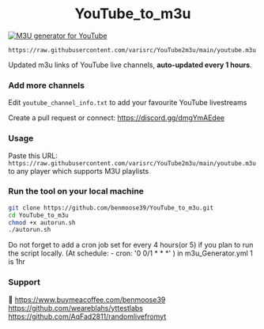 
<h1 align="center"> YouTube_to_m3u </h1>

[![M3U generator for YouTube](https://github.com/benmoose39/YouTube_to_m3u/actions/workflows/m3u_Generator.yml/badge.svg)](https://github.com/benmoose39/YouTube_to_m3u/actions/workflows/m3u_Generator.yml)

`https://raw.githubusercontent.com/varisrc/YouTube2m3u/main/youtube.m3u`

Updated m3u links of YouTube live channels, **auto-updated every 1 hours**.


### Add more channels
Edit `youtube_channel_info.txt` to add your favourite YouTube livestreams

Create a pull request or connect: https://discord.gg/dmgYmAEdee

### Usage
Paste this URL: `https://raw.githubusercontent.com/varisrc/YouTube2m3u/main/youtube.m3u` to any player which supports M3U playlists

### Run the tool on your local machine
``` bash
git clone https://github.com/benmoose39/YouTube_to_m3u.git
cd YouTube_to_m3u
chmod +x autorun.sh
./autorun.sh
```

Do not forget to add a cron job set for every 4 hours(or 5) if you plan to run the script locally.
(At schedule:
    - cron: '0 0/1 * * *' ) in m3u_Generator.yml 1 is 1hr
    
### Support

🙂 https://www.buymeacoffee.com/benmoose39
    https://github.com/weareblahs/yttestlabs
    https://github.com/AqFad2811/randomlivefromyt
